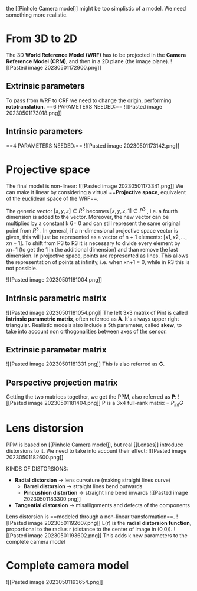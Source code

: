 the [[Pinhole Camera model]] might be too simplistic of a model. We need something more realistic.

# From 3D to 2D
The 3D **World Reference Model (WRF)** has to be projected in the **Camera Reference Model (CRM)**, and then in a 2D plane (the image plane).
![[Pasted image 20230501172900.png]]
## Extrinsic parameters
To pass from WRF to CRF we need to change the origin, performing **rototranslation**.
==6 PARAMETERS NEEDED:==
![[Pasted image 20230501173018.png]]
## Intrinsic parameters
==4 PARAMETERS NEEDED:==
![[Pasted image 20230501173142.png]]

# Projective space
The final model is non-linear:
![[Pasted image 20230501173341.png]]
We can make it linear by considering a virtual ==**Projective space**, equivalent of the euclidean space of the WRF==.

The generic vector $[x, y, z] ∈ R^{3}$ becomes $[x, y, z, 1] ∈ P^{3}$ , i.e. a fourth dimension is added to the vector. Moreover, the new vector can be multiplied by a constant k 6= 0 and can still represent the same original point from $R^{3}$ . In general, if a n-dimensional projective space vector is given, this will just be represented as a vector of n + 1 elements: $[x1, x2, . . . , xn+1]$. 
To shift from P3 to R3 it is necessary to divide every element by xn+1 (to get the 1 in the additional dimension) and than remove the last dimension.
In projective space, points are represented as lines. This allows the representation of points at infinity, i.e. when xn+1 = 0, while in R3 this is not possible.

![[Pasted image 20230501181004.png]]
## Intrinsic parametric matrix
![[Pasted image 20230501181054.png]]
The left 3x3 matrix of Pint is called **intrinsic parametric matrix**, often referred as **A**.
It's always upper right triangular.
Realistic models also include a 5th parameter, called **skew**, to take into account non orthogonalities between axes of the sensor.

## Extrinsic parameter matrix
![[Pasted image 20230501181331.png]]
This is also referred as **G**.
## Perspective projection matrix
Getting the two matrices together, we get the PPM, also referred as **P**:
![[Pasted image 20230501181404.png]]
P is a 3x4 full-rank matrix = $P_{int}G$

# Lens distorsion
PPM is based on [[Pinhole Camera model]], but real [[Lenses]] introduce distorsions to it.
We need to take into account their effect:
![[Pasted image 20230501182600.png]]

KINDS OF DISTORSIONS:
- **Radial distorsion** -> lens curvature (making straight lines curve)
	- **Barrel distorsion** -> straight lines bend outwards
	- **Pincushion distortion** -> straight line bend inwards
![[Pasted image 20230501183300.png]]
- **Tangential distorsion** -> misallignments and defects of the components

Lens distorsion is ==modeled through a non-linear transformation==.
![[Pasted image 20230501192607.png]]
L(r) is the **radial distorsion function**, proportional to the radius r (distance to the center of image in (0,0)).
![[Pasted image 20230501193602.png]]
This adds k new parameters to the complete camera model

# Complete camera model
![[Pasted image 20230501193654.png]]